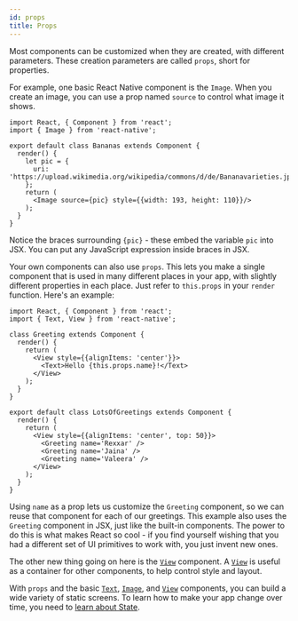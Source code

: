 ```yaml
---
id: props
title: Props
---
```


Most components can be customized when they are created, with different parameters. These creation parameters are called `props`, short for properties. 

For example, one basic React Native component is the `Image`. When you create an image, you can use a prop named `source` to control what image it shows.

```SnackPlayer name=Props
import React, { Component } from 'react';
import { Image } from 'react-native';

export default class Bananas extends Component {
  render() {
    let pic = {
      uri: 'https://upload.wikimedia.org/wikipedia/commons/d/de/Bananavarieties.jpg'
    };
    return (
      <Image source={pic} style={{width: 193, height: 110}}/>
    );
  }
}
```

Notice the braces surrounding `{pic}` - these embed the variable `pic` into JSX. You can put any JavaScript expression inside braces in JSX.

Your own components can also use `props`. This lets you make a single component that is used in many different places in your app, with slightly different properties in each place. Just refer to `this.props` in your `render` function. Here's an example:

```SnackPlayer name=Props
import React, { Component } from 'react';
import { Text, View } from 'react-native';

class Greeting extends Component {
  render() {
    return (
      <View style={{alignItems: 'center'}}>
        <Text>Hello {this.props.name}!</Text>
      </View>
    );
  }
}

export default class LotsOfGreetings extends Component {
  render() {
    return (
      <View style={{alignItems: 'center', top: 50}}>
        <Greeting name='Rexxar' />
        <Greeting name='Jaina' />
        <Greeting name='Valeera' />
      </View>
    );
  }
}
```

Using `name` as a prop lets us customize the `Greeting` component, so we can reuse that component for each of our greetings. This example also uses the `Greeting` component in JSX, just like the built-in components. The power to do this is what makes React so cool - if you find yourself wishing that you had a different set of UI primitives to work with, you just invent new ones.

The other new thing going on here is the [`View`](view.md) component. A [`View`](view.md) is useful as a container for other components, to help control style and layout.

With `props` and the basic [`Text`](text.md), [`Image`](image.md), and [`View`](view.md) components, you can build a wide variety of static screens. To learn how to make your app change over time, you need to [learn about State](state.md).
